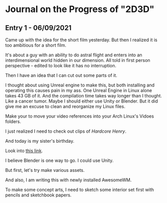 # Journal on the Progress of "2D3D"

## Entry 1 - 06/09/2021

Came up with the idea for the short film yesterday. But then I
realized it is too ambitious for a short film.

It's about a guy with an ability to do astral flight and enters into
an interdimensional world hidden in our dimension. All told in first
person perspective - edited to look like it has no interruption.

Then I have an idea that I can cut out some parts of it.

I thought about using Unreal engine to make this, but both installing
and operating this causes pain in my ass. One Unreal Engine in Linux
alone takes 43 GB of it. And the compilation time takes way longer
than I thought.  Like a cancer tumor. Maybe I should either use Unity
or Blender. But it did give me an excuse to clean and reorganize my
Linux files.

Make your to move your video references into your Arch Linux's Vidoes
folders.

I just realized I need to check out clips of *Hardcore Henry*.

And today is my sister's birthday.

Look into [this link](https://gamedevelopment.tutsplus.com/tutorials/create-an-animated-movie-in-blender-part-one--cms-29704).

I believe Blender is one way to go. I could use Unity.

But first, let's try make various assets.

And also, I am writing this with newly installed AwesomeWM.

To make some concept arts, I need to sketch some interior set first
with pencils and sketchbook papers.
